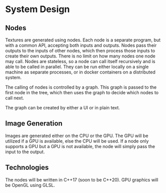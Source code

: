 # System Design
## Nodes
Textures are generated using nodes. Each node is a separate program, but with a common API, accepting both inputs and outputs. Nodes pass their outputs to the inputs of other nodes, which then process those inputs to create their own outputs. There is no limit on how many nodes one node may call. Nodes are stateless, so a node can call itself recursively and is able to be called in parallel. They can be run either locally on a single machine as separate processes, or in docker containers on a distributed system.

The calling of nodes is controlled by a graph. This graph is passed to the first node in the tree, which then uses the graph to decide which nodes to call next.

The graph can be created by either a UI or in plain text.

## Image Generation
Images are generated either on the CPU or the GPU. The GPU will be utilized if a GPU is available, else the CPU will be used. If a node only supports a GPU but a GPU is not available, the node will simply pass the input to the output.

## Technologies
The nodes will be written in C++17 (soon to be C++20). GPU graphics will be OpenGL using GLSL.
